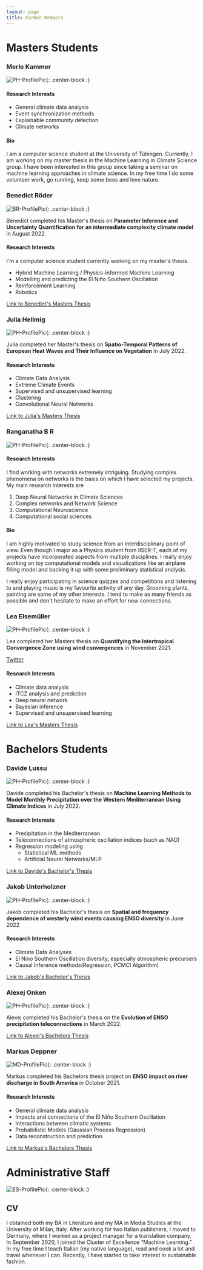 ```yaml
---
layout: page
title: Former Members
---
```


# Masters Students

### Merle Kammer

![PH-ProfilePic](/img/placeholder_profile_pic.png){: .center-block :}

#### Research Interests
- General climate data analysis
- Event synchronization methods
- Explainable community detection
- Climate networks

#### Bio
I am a computer science student at the University of Tübingen. Currently, I am
working on my master thesis in the Machine Learning in Climate Science group.
I have been interested in this group since taking a seminar on machine
learning approaches in climate science.  In my free time I do some volunteer
work, go running, keep some bees and love nature.

### Benedict Röder

![BR-ProfilePic](/img/br_profile_pic.png){: .center-block :}

Benedict completed his Master's thesis on **Parameter Inference and
Uncertainty Quantification for an intermediate complexity climate
model** in August 2022.

#### Research Interests

I'm a computer science student currently working on my master's thesis.
- Hybrid Machine Learning / Physics-informed Machine Learning
- Modelling and predicting the El Niño Southern Oscillation
- Reinforcement Learning
- Robotics

[Link to Benedict's Masters
Thesis](/files/masters_thesis_toeder_benedict.pdf)


### Julia Hellmig

![PH-ProfilePic](/img/placeholder_profile_pic.png){: .center-block :}

Julia completed her Master's thesis on **Spatio-Temporal Patterns of
European Heat Waves and Their Influence on Vegetation** in July 2022.

#### Research Interests
- Climate Data Analysis
- Extreme Climate Events
- Supervised and unsupervised learning
- Clustering
- Convolutional Neural Networks

[Link to Julia's Masters Thesis](/files/masters_thesis_hellmig_julia.pdf)


### Ranganatha B R

![PH-ProfilePic](/img/placeholder_profile_pic.png){: .center-block :}

#### Research Interests

I find working with networks extremely intriguing. Studying complex
phenomena on networks is the basis on which I have selected my projects. My
main research interests are
1. Deep Neural Networks in Climate Sciences
2. Complex networks and Network Science
3. Computational Neuroscience
4. Computational social sciences

#### Bio

I am highly motivated to study science from an interdisciplinary point of
view. Even though I major as a Physics student from IISER-T, each of my
projects have incorporated aspects from multiple disciplines. I really
enjoy working on toy computational models and visualizations like an
airplane filling model and backing it up with some preliminary statistical
analysis.

I really enjoy participating in science quizzes and competitions and
listening to and playing music is my favourite activity of any day.
Grooming plants, painting are some of my other interests. I tend to make as
many friends as possible and don't hesitate to make an effort for new
connections.


### Lea Elsemüller

![PH-ProfilePic](/img/placeholder_profile_pic.png){: .center-block :}

Lea completed her Masters thesis on **Quantifying the Intertropical
Convergence Zone using wind convergences** in November 2021.

[Twitter](https://twitter.com/lea_else)


#### Research Interests

+ Climate data analysis
+ ITCZ analysis and prediction
+ Deep neural network
+ Bayesian inference
+ Supervised and unsupervised learning

[Link to Lea's Masters Thesis](/files/masters_thesis_elsemueller_lea.pdf)

# Bachelors Students

### Davide Lussu

![PH-ProfilePic](/img/placeholder_profile_pic.png){: .center-block :}

Davide completed his Bachelor's thesis on **Machine Learning Methods to
Model Monthly Precipitation over the Western Mediterranean Using Climate
Indices** in July 2022.

#### Research Interests
- Precipitation in the Mediterranean
- Teleconnections of atmospheric oscillation indices (such as NAO)
- Regression modeling using
    - Statistical ML methods
    - Artificial Neural Networks/MLP

[Link to Davide's Bachelor's Thesis](/files/bachelors_thesis_lussu_davide.pdf)

### Jakob Unterholzner

![PH-ProfilePic](/img/placeholder_profile_pic.png){: .center-block :}

Jakob completed his Bachelor's thesis on **Spatial and frequency dependence of westerly
wind events causing ENSO diversity** in June 2022

#### Research Interests
- Climate Data Analyses
- El Nino Southern Oscillation diversity, especially atmospheric precursers
- Causal Inference methods(Regression, PCMCI Algorithm)

[Link to Jakob's Bachelor's Thesis](/files/bachelors_thesis_unterholzner_jakob.pdf)

### Alexej Onken

![PH-ProfilePic](/img/placeholder_profile_pic.png){: .center-block :}

Alexej completed his Bachelor's thesis on the **Evolution of ENSO
precipitation teleconnections** in March 2022.

[Link to Alexej's Bachelors Thesis](/files/bachelors_thesis_onken_alexej.pdf)

### Markus Deppner

![MD-ProfilePic](/img/md_profile_pic.png){: .center-block :}

Markus completed his Bachelors thesis project on **ENSO impact on river
discharge in South America** in October 2021. 

#### Research Interests

+ General climate data analysis
+ Impacts and connections of the El Niño Southern Oscillation
+ Interactions between climatic systems
+ Probabilistic Models (Gaussian Process Regression)
+ Data reconstruction and prediction

[Link to Markus's Bachelors Thesis](/files/bachelors_thesis_deppner_markus.pdf)


# Administrative Staff

![ES-ProfilePic](/img/es_profile_pic.png){: .center-block :}

## CV

I obtained both my BA in Literature and my MA in Media Studies at the
University of Milan, Italy. After working for two Italian publishers, I
moved to Germany, where I worked as a project manager for a translation
company. In September 2020, I joined the Cluster of Excellence “Machine
Learning.” In my free time I teach Italian (my native language), read
and cook a lot and travel whenever I can.  Recently, I have started to
take interest in sustainable fashion.
